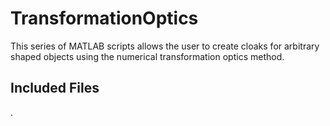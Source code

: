 # TransformationOptics

This series of MATLAB scripts allows the user to create cloaks for arbitrary shaped objects using the numerical transformation optics method.

## Included Files
. 
